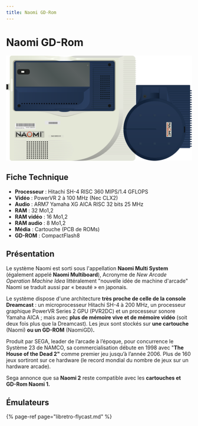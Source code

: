 ```yaml
---
title: Naomi GD-Rom
---
```


# Naomi GD-Rom

![](./naomi-gd-rom/console.svg)

## Fiche Technique

* **Processeur** : Hitachi SH-4 RISC 360 MIPS/1.4 GFLOPS
* **Vidéo** : PowerVR 2 à 100 MHz \(Nec CLX2\)
* **Audio** : ARM7 Yamaha XG AICA RISC 32 bits 25 MHz
* **RAM** : 32 Mo1,2
* **RAM vidéo** : 16 Mo1,2
* **RAM audio** : 8 Mo1,2
* **Média** : Cartouche \(PCB de ROMs\)
* **GD-ROM** : CompactFlash8

## Présentation

Le système Naomi est sorti sous l'appellation **Naomi Multi System** \(également appelé **Naomi Multiboard**\), Acronyme de _New Arcade Operation Machine Idea_ littéralement "nouvelle idée de machine d'arcade" Naomi se traduit aussi par « beauté » en japonais.  
  
Le système dispose d'une architecture **très proche de celle de la console Dreamcast** : un microprocesseur Hitachi SH-4 à 200 MHz, un processeur graphique PowerVR Series 2 GPU \(PVR2DC\) et un processeur sonore Yamaha AICA ; mais avec **plus de mémoire vive et de mémoire vidéo** \(soit deux fois plus que la Dreamcast\). Les jeux sont stockés sur **une cartouche** \(Naomi\) **ou un GD-ROM** \(NaomiGD\)**.**  
  
Produit par SEGA, leader de l’arcade à l’époque, pour concurrence le Système 23 de NAMCO, sa commercialisation débute en 1998 avec "**The House of the Dead 2"** comme premier jeu jusqu’à l’année 2006. Plus de 160 jeux sortiront sur ce hardware \(le record mondial du nombre de jeux sur un hardware arcade\). 

Sega annonce que sa **Naomi 2** reste compatible avec les **cartouches et GD-Rom Naomi 1.**

## Émulateurs

{% page-ref page="libretro-flycast.md" %}

